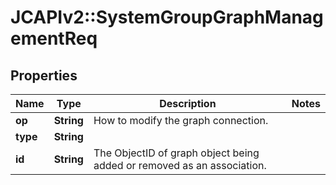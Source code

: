 # JCAPIv2::SystemGroupGraphManagementReq

## Properties
Name | Type | Description | Notes
------------ | ------------- | ------------- | -------------
**op** | **String** | How to modify the graph connection. | 
**type** | **String** |  | 
**id** | **String** | The ObjectID of graph object being added or removed as an association. | 


